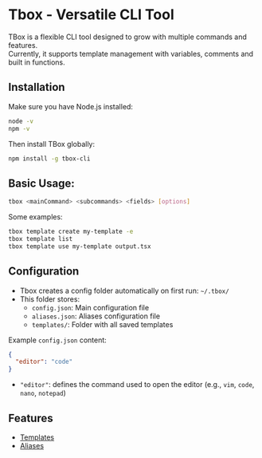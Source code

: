 # Tbox - Versatile CLI Tool

TBox is a flexible CLI tool designed to grow with multiple commands and features.  
Currently, it supports template management with variables, comments and built in functions.

## Installation

Make sure you have Node.js installed:

```bash
node -v
npm -v
```

Then install TBox globally:

```bash
npm install -g tbox-cli
```

## Basic Usage:

```bash
tbox <mainCommand> <subcommands> <fields> [options]
```

Some examples:

```bash
tbox template create my-template -e
tbox template list
tbox template use my-template output.tsx
```

## Configuration

- Tbox creates a config folder automatically on first run: `~/.tbox/`
- This folder stores:
  - `config.json`: Main configuration file
  - `aliases.json`: Aliases configuration file
  - `templates/`: Folder with all saved templates

Example `config.json` content:

```json
{
  "editor": "code"
}
```

- `"editor"`: defines the command used to open the editor (e.g., `vim`, `code`, `nano`, `notepad`)

## Features

- [Templates](./docs/Template.MD#\menu)
- [Aliases](./docs/Alias.MD#\menu)

